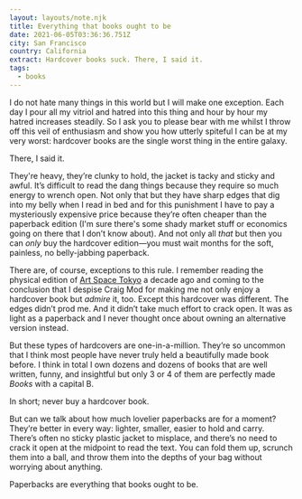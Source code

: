 ```yaml
---
layout: layouts/note.njk
title: Everything that books ought to be
date: 2021-06-05T03:36:36.751Z
city: San Francisco
country: California
extract: Hardcover books suck. There, I said it.
tags:
  - books
---
```


I do not hate many things in this world but I will make one exception. Each day I pour all my vitriol and hatred into this thing and hour by hour my hatred increases steadily. So I ask you to please bear with me whilst I throw off this veil of enthusiasm and show you how utterly spiteful I can be at my very worst: hardcover books are the single worst thing in the entire galaxy.

There, I said it.

They're heavy, they’re clunky to hold, the jacket is tacky and sticky and awful. It’s difficult to read the dang things because they require so much energy to wrench open. Not only that but they have sharp edges that dig into my belly when I read in bed and for this punishment I have to pay a mysteriously expensive price because they’re often cheaper than the paperback edition (I'm sure there's some shady market stuff or economics going on there that I don’t know about). And not only all _that_ but then you can _only_ buy the hardcover edition—you must wait months for the soft, painless, no belly-jabbing paperback.

There are, of course, exceptions to this rule. I remember reading the physical edition of [Art Space Tokyo](https://prepostbooks.com/physical/artspacetokyo/) a decade ago and coming to the conclusion that I despise Craig Mod for making me not only enjoy a hardcover book but _admire_ it, too. Except this hardcover was different. The edges didn’t prod me. And it didn’t take much effort to crack open. It was as light as a paperback and I never thought once about owning an alternative version instead.

But these types of hardcovers are one-in-a-million. They’re so uncommon that I think most people have never truly held a beautifully made book before. I think in total I own dozens and dozens of books that are well written, funny, and insightful but only 3 or 4 of them are perfectly made _Books_ with a capital B.

In short; never buy a hardcover book.

But can we talk about how much lovelier paperbacks are for a moment? They’re better in every way: lighter, smaller, easier to hold and carry. There’s often no sticky plastic jacket to misplace, and there’s no need to crack it open at the midpoint to read the text. You can fold them up, scrunch them into a ball, and throw them into the depths of your bag without worrying about anything.

Paperbacks are everything that books ought to be.
